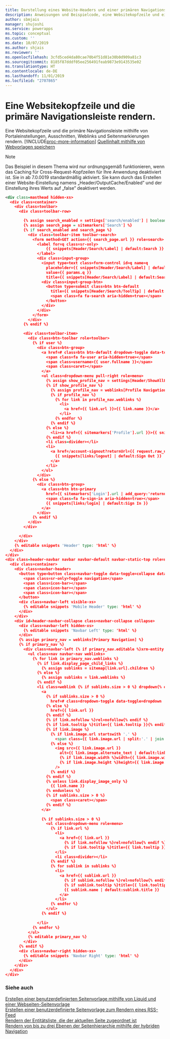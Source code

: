 ```yaml
---
title: Darstellung eines Website-Headers und einer primären Navigationsleiste in einem Portal | MicrosoftDocs
description: Anweisungen und Beispielcode, eine Websitekopfzeile und eine primäre Navigationsleiste auf einem Portal zu rendern.
author: sbmjais
manager: shujoshi
ms.service: powerapps
ms.topic: conceptual
ms.custom: ''
ms.date: 10/07/2019
ms.author: shjais
ms.reviewer: ''
ms.openlocfilehash: 3cfd5ced4da80cae70b4f51d81e30b0d909a81c3
ms.sourcegitcommit: 8185f87dddf05ee256491feab9873e9143535e02
ms.translationtype: HT
ms.contentlocale: de-DE
ms.lasthandoff: 11/01/2019
ms.locfileid: "2707865"
---
```

# <a name="render-a-website-header-and-primary-navigation-bar"></a>Eine Websitekopfzeile und die primäre Navigationsleiste rendern.

Eine Websitekopfzeile und die primäre Navigationsleiste mithilfe von Portaleinstellungen, Ausschnitten, Weblinks und Seitenmarkierungen rendern. [!INCLUDE[proc-more-information](../../../includes/proc-more-information.md)] [Quellinhalt mithilfe von Webvorlagen speichern](store-content-web-templates.md)  

> [!Note]
> Das Beispiel in diesem Thema wird nur ordnungsgemäß funktionieren, wenn das Caching für Cross-Request-Kopfzeilen für Ihre Anwendung deaktiviert ist. Sie in ab 7.0.0019 standardmäßig aktiviert. Sie kann durch das Erstellen einer Website-Einstellung namens „Header/OutputCache/Enabled” und der Einstellung ihres Werts auf „false” deaktivert werden.


```xml
<div class=masthead hidden-xs>
  <div class=container>
    <div class=toolbar>
      <div class=toolbar-row>

        {% assign search_enabled = settings['search/enabled'] | boolean | default:true %}
        {% assign search_page = sitemarkers['Search'] %}
        {% if search_enabled and search_page %}
          <div class=toolbar-item toolbar-search>
            <form method=GET action={{ search_page.url }} role=search>
              <label for=q class=sr-only>
                  {{ snippets[Header/Search/Label] | default:Search }}
              </label>
              <div class=input-group>
                <input type=text class=form-control id=q name=q
                  placeholder={{ snippets[Header/Search/Label] | default:Search }}
                  value={{ params.q }}
                  title={{ snippets[Header/Search/Label] | default:Search }}>
                <div class=input-group-btn>
                  <button type=submit class=btn btn-default
                    title={{ snippets[Header/Search/ToolTip] | default:Search }}>
                    <span class=fa fa-search aria-hidden=true></span>
                  </button>
                </div>
              </div>
            </form>
          </div>
        {% endif %}

        <div class=toolbar-item>
          <div class=btn-toolbar role=toolbar>
            {% if user %}
              <div class=btn-group>
                <a href=# class=btn btn-default dropdown-toggle data-toggle=dropdown>
                  <span class=fa fa-user aria-hidden=true></span>
                  <span class=username>{{ user.fullname }}</span>
                  <span class=caret></span>
                </a>
                <ul class=dropdown-menu pull-right role=menu>
                  {% assign show_profile_nav = settings[Header/ShowAllProfileNavigationLinks] | boolean | default:true %}
                  {% if show_profile_nav %}
                    {% assign profile_nav = weblinks[Profile Navigation] %}
                    {% if profile_nav %}
                      {% for link in profile_nav.weblinks %}
                        <li>
                          <a href={{ link.url }}>{{ link.name }}</a>
                        </li>
                      {% endfor %}
                    {% endif %}
                  {% else %}
                    <li><a href={{ sitemarkers['Profile'].url }}>{{ snippets[Profile Link Text] | default:Profile }}</a></li>
                  {% endif %}
                  <li class=divider></li>
                  <li>
                    <a href=/account-signout?returnUrl={{ request.raw_url }}>
                      {{ snippets[links/logout] | default:Sign Out }}
                    </a>
                  </li>
                </ul>
              </div>
            {% else %}
              <div class=btn-group>
                <a class=btn btn-primary
                  href={{ sitemarkers['Login'].url | add_query:'returnurl', request.path_and_query }}>
                  <span class=fa fa-sign-in aria-hidden=true></span>
                  {{ snippets[links/login] | default:Sign In }}
                </a>
              </div>
            {% endif %}
          </div>
        </div>

      </div>
    </div>
    {% editable snippets 'Header' type: 'html' %}
  </div>
</div>
<div class=header-navbar navbar navbar-default navbar-static-top role=navigation>
  <div class=container>
    <div class=navbar-header>
      <button type=button class=navbar-toggle data-toggle=collapse data-target=#header-navbar-collapse>
        <span class=sr-only>Toggle navigation</span>
        <span class=icon-bar></span>
        <span class=icon-bar></span>
        <span class=icon-bar></span>
      </button>
      <div class=navbar-left visible-xs>
        {% editable snippets 'Mobile Header' type: 'html' %}
      </div>
    </div>
    <div id=header-navbar-collapse class=navbar-collapse collapse>
      <div class=navbar-left hidden-xs>
        {% editable snippets 'Navbar Left' type: 'html' %}
      </div>
      {% assign primary_nav = weblinks[Primary Navigation] %}
      {% if primary_nav %}
        <div class=navbar-left {% if primary_nav.editable %}xrm-entity xrm-editable-adx_weblinkset{% endif %} data-weblinks-maxdepth=2>
          <ul class=nav navbar-nav weblinks>
            {% for link in primary_nav.weblinks %}
              {% if link.display_page_child_links %}
                {% assign sublinks = sitemap[link.url].children %}
              {% else %}
                {% assign sublinks = link.weblinks %}
              {% endif %}
              <li class=weblink {% if sublinks.size > 0 %} dropdown{% endif %}>
                <a
                  {% if sublinks.size > 0 %}
                    href=# class=dropdown-toggle data-toggle=dropdown
                  {% else %}
                    href={{ link.url }}
                  {% endif %}
                  {% if link.nofollow %}rel=nofollow{% endif %}
                  {% if link.tooltip %}title={{ link.tooltip }}{% endif %}>
                  {% if link.image %}
                    {% if link.image.url startswith '.' %}
                      <span class={{ link.image.url | split:'.' | join }} aria-hidden=true></span>
                    {% else %}
                      <img src={{ link.image.url }}
                        alt={{ link.image.alternate_text | default:link.tooltip }}
                        {% if link.image.width %}width={{ link.image.width }}{% endif %}
                        {% if link.image.height %}height={{ link.image.height }}{% endif %}
                      />
                    {% endif %}
                  {% endif %}
                  {% unless link.display_image_only %}
                    {{ link.name }}
                  {% endunless %}
                  {% if sublinks.size > 0 %}
                    <span class=caret></span>
                  {% endif %}
                </a>
  
                {% if sublinks.size > 0 %}
                  <ul class=dropdown-menu role=menu>
                    {% if link.url %}
                      <li>
                        <a href={{ link.url }}
                          {% if link.nofollow %}rel=nofollow{% endif %}
                          {% if link.tooltip %}title={{ link.tooltip }}{% endif %}>{{ link.name }}</a>
                      </li>
                      <li class=divider></li>
                    {% endif %}
                    {% for sublink in sublinks %}
                      <li>
                        <a href={{ sublink.url }}
                          {% if sublink.nofollow %}rel=nofollow{% endif %}
                          {% if sublink.tooltip %}title={{ link.tooltip }}{% endif %}>
                          {{ sublink.name | default:sublink.title }}
                        </a>
                      </li>
                    {% endfor %}
                  </ul>
                {% endif %}
                
              </li>
            {% endfor %}
          </ul>
          {% editable primary_nav %}
        </div>
      {% endif %}
      <div class=navbar-right hidden-xs>
        {% editable snippets 'Navbar Right' type: 'html' %}
      </div>
    </div>
  </div>
</div>
```

### <a name="see-also"></a>Siehe auch

[Erstellen einer benutzerdefinierten Seitenvorlage mithilfe von Liquid und einer Webseiten-Seitenvorlage](create-custom-template.md)  
[Erstellen einer benutzerdefinierte Seitenvorlage zum Rendern eines RSS-Feed](render-rss-custom-page-template.md)  
[Rendern der Entitätsliste, die der aktuellen Seite zugeordnet ist](render-entity-list-current-page.md)  
[Rendern von bis zu drei Ebenen der Seitenhierarchie mithilfe der hybriden Navigation](hybrid-navigation-render-page-hierachy.md)  

